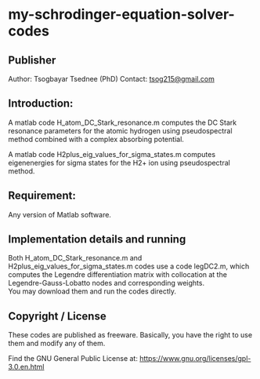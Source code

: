 # my-schrodinger-equation-solver-codes

## Publisher
Author: Tsogbayar Tsednee (PhD)
Contact: tsog215@gmail.com

## Introduction: 

A matlab code H_atom_DC_Stark_resonance.m computes the DC Stark resonance parameters
for the atomic hydrogen using pseudospectral method combined with a complex absorbing potential.

A matlab code H2plus_eig_values_for_sigma_states.m computes eigenenergies for sigma states for the H2+ ion using pseudospectral method.

## Requirement: 
Any version of Matlab software.

## Implementation details and running

Both H_atom_DC_Stark_resonance.m and H2plus_eig_values_for_sigma_states.m codes use a code legDC2.m, which computes the Legendre 
differentiation matrix with collocation at the Legendre-Gauss-Lobatto nodes and corresponding weights.   
You may download them and run the codes directly. 

## Copyright / License 

These codes are published as freeware. Basically, you have the right to use them and modify any of them. 

Find the GNU General Public License at:
https://www.gnu.org/licenses/gpl-3.0.en.html

